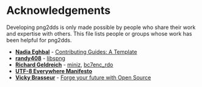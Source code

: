 # Acknowledgements

Developing png2dds is only made possible by people who share their work and expertise with others. This file lists people or groups whose work has been helpful for png2dds.

* **[Nadia Eghbal](https://github.com/nayafia)** - [Contributing Guides: A Template](https://github.com/nayafia/contributing-template)
* **[randy408](https://github.com/randy408)** - [libspng](https://libspng.org/)
* **[Richard Geldreich](https://richg42.blogspot.com/)** - [miniz](https://github.com/richgel999/miniz), [bc7enc_rdo](https://github.com/richgel999/bc7enc_rdo)
* **[UTF-8 Everywhere Manifesto](http://utf8everywhere.org/)**
* **[Vicky Brasseur](https://www.vmbrasseur.com)** - [Forge your future with Open Source](https://pragprog.com/titles/vbopens/forge-your-future-with-open-source/)
